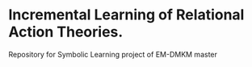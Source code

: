 # Incremental Learning of Relational Action Theories.
Repository for Symbolic Learning project of EM-DMKM master

